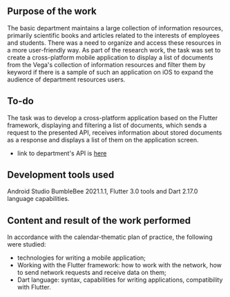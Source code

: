 ## Purpose of the work

The basic department maintains a large collection of information resources,
primarily scientific books and articles related to the interests of employees and students.
There was a need to organize and access these resources in a more user-friendly way.
As part of the research work, the task was set to create a cross-platform mobile application
to display a list of documents from the Vega's collection of information resources
and filter them by keyword if there is a sample of such an application on iOS
to expand the audience of department resources users.

## To-do

The task was to develop a cross-platform application based on the Flutter framework,
displaying and filtering a list of documents, which sends a request to the presented API,
receives information about stored documents as a response and displays a list of them on the application screen.

- link to department's API is [here](vega.fcyb.mirea.ru/intellectphp/)

## Development tools used

Android Studio BumbleBee 2021.1.1, Flutter 3.0 tools and Dart 2.17.0 language capabilities.

## Content and result of the work performed

In accordance with the calendar-thematic plan of practice, the following were studied:
- technologies for writing a mobile application;
- Working with the Flutter framework: how to work with the network, how to send network requests and receive data on them;
- Dart language: syntax, capabilities for writing applications, compatibility with Flutter.
